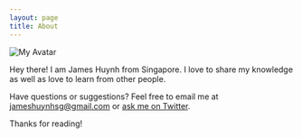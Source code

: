 ```yaml
---
layout: page
title: About
---
```


![My Avatar](https://avatars2.githubusercontent.com/u/29207?v=3&s=120 "My Avatar")
<p class="message">
  Hey there! I am James Huynh from Singapore.
  I love to share my knowledge as well as love to learn from other people.
</p>

Have questions or suggestions? Feel free to email me at [jameshuynhsg@gmail.com](mailto:jameshuynhsg@gmail.com) or [ask me on Twitter](https://twitter.com/jameshu).

Thanks for reading!
